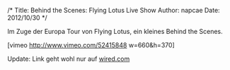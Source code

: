 /*
Title: Behind the Scenes: Flying Lotus Live Show
Author: napcae
Date: 2012/10/30
*/

Im Zuge der Europa Tour von Flying Lotus, ein kleines Behind the Scenes.

[vimeo http://www.vimeo.com/52415848 w=660&h=370]

Update: Link geht wohl nur auf [wired.com][1]

 [1]: http://www.wired.com/underwire/2012/10/flying-lotus-live-show/